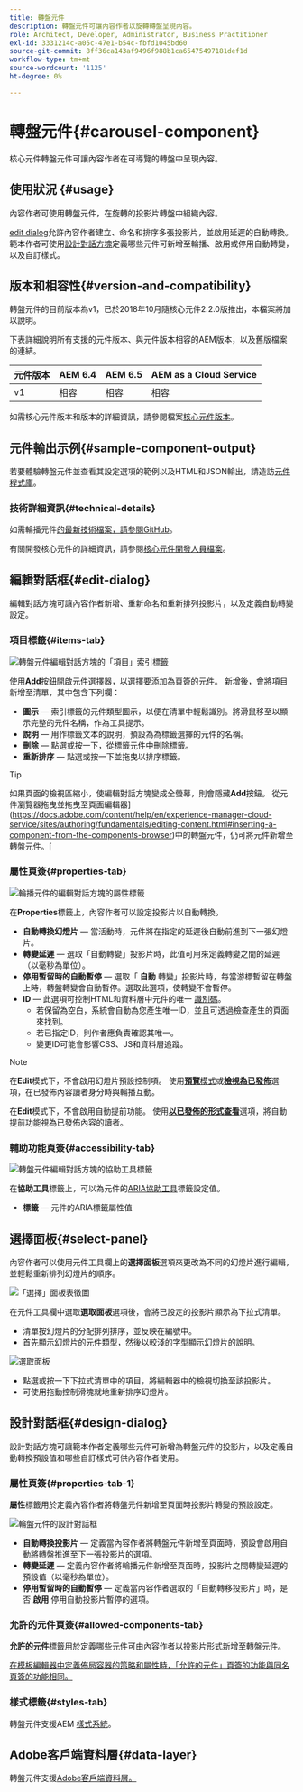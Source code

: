 ```yaml
---
title: 轉盤元件
description: 轉盤元件可讓內容作者以旋轉轉盤呈現內容。
role: Architect, Developer, Administrator, Business Practitioner
exl-id: 3331214c-a05c-47e1-b54c-fbfd1045bd60
source-git-commit: 8ff36ca143af9496f988b1ca65475497181def1d
workflow-type: tm+mt
source-wordcount: '1125'
ht-degree: 0%

---
```


# 轉盤元件{#carousel-component}

核心元件轉盤元件可讓內容作者在可導覽的轉盤中呈現內容。

## 使用狀況 {#usage}

內容作者可使用轉盤元件，在旋轉的投影片轉盤中組織內容。

[edit dialog](#edit-dialog)允許內容作者建立、命名和排序多張投影片，並啟用延遲的自動轉換。 範本作者可使用[設計對話方塊](#design-dialog)定義哪些元件可新增至輪播、啟用或停用自動轉變，以及自訂樣式。

## 版本和相容性{#version-and-compatibility}

轉盤元件的目前版本為v1，已於2018年10月隨核心元件2.2.0版推出，本檔案將加以說明。

下表詳細說明所有支援的元件版本、與元件版本相容的AEM版本，以及舊版檔案的連結。

| 元件版本 | AEM 6.4 | AEM 6.5 | AEM as a Cloud Service  |
|--- |--- |--- |---|
| v1 | 相容 | 相容 | 相容 |

如需核心元件版本和版本的詳細資訊，請參閱檔案[核心元件版本](/help/versions.md)。

## 元件輸出示例{#sample-component-output}

若要體驗轉盤元件並查看其設定選項的範例以及HTML和JSON輸出，請造訪[元件程式庫](https://adobe.com/go/aem_cmp_library_carousel)。

### 技術詳細資訊{#technical-details}

如需輪播元件[的最新技術檔案，請參閱GitHub](https://adobe.com/go/aem_cmp_tech_carousel_v1)。

有關開發核心元件的詳細資訊，請參閱[核心元件開發人員檔案](/help/developing/overview.md)。

## 編輯對話框{#edit-dialog}

編輯對話方塊可讓內容作者新增、重新命名和重新排列投影片，以及定義自動轉變設定。

### 項目標籤{#items-tab}

![轉盤元件編輯對話方塊的「項目」索引標籤](/help/assets/carousel-edit-items.png)

使用&#x200B;**Add**&#x200B;按鈕開啟元件選擇器，以選擇要添加為頁簽的元件。 新增後，會將項目新增至清單，其中包含下列欄：

* **圖示**  — 索引標籤的元件類型圖示，以便在清單中輕鬆識別。將滑鼠移至以顯示完整的元件名稱，作為工具提示。
* **說明**  — 用作標籤文本的說明，預設為為標籤選擇的元件的名稱。
* **刪除**  — 點選或按一下，從標籤元件中刪除標籤。
* **重新排序**  — 點選或按一下並拖曳以排序標籤。

>[!TIP]
>
>如果頁面的檢視區縮小，使編輯對話方塊變成全螢幕，則會隱藏&#x200B;**Add**&#x200B;按鈕。 從元件瀏覽器拖曳並拖曳至頁面編輯器](https://docs.adobe.com/content/help/en/experience-manager-cloud-service/sites/authoring/fundamentals/editing-content.html#inserting-a-component-from-the-components-browser)中的轉盤元件，仍可將元件新增至轉盤元件。[

### 屬性頁簽{#properties-tab}

![輪播元件的編輯對話方塊的屬性標籤](/help/assets/carousel-edit-properties.png)

在&#x200B;**Properties**&#x200B;標籤上，內容作者可以設定投影片以自動轉換。

* **自動轉換幻燈片**  — 當活動時，元件將在指定的延遲後自動前進到下一張幻燈片。
* **轉變延遲**  — 選取「自動轉變」投影片時，此值可用來定義轉變之間的延遲（以毫秒為單位）。
* **停用暫留時的自動暫停**  — 選取「 **自動** 轉變」投影片時，每當游標暫留在轉盤上時，轉盤轉變會自動暫停。選取此選項，使轉變不會暫停。
* **ID**  — 此選項可控制HTML和資料層中元件的唯一 [識別碼](/help/developing/data-layer/overview.md)。
   * 若保留為空白，系統會自動為您產生唯一ID，並且可透過檢查產生的頁面來找到。
   * 若已指定ID，則作者應負責確認其唯一。
   * 變更ID可能會影響CSS、JS和資料層追蹤。

>[!NOTE]
>
>在&#x200B;**Edit**&#x200B;模式下，不會啟用幻燈片預設控制項。 使用&#x200B;[**預覽**&#x200B;模式](https://docs.adobe.com/content/help/en/experience-manager-cloud-service/sites/authoring/fundamentals/editing-content.html#preview-mode)或&#x200B;**[檢視為已發佈](https://docs.adobe.com/content/help/en/experience-manager-cloud-service/sites/authoring/fundamentals/editing-content.html#view-as-published)**&#x200B;選項，在已發佈內容讀者身分時與輪播互動。
>
>在&#x200B;**Edit**&#x200B;模式下，不會啟用自動提前功能。 使用&#x200B;**[以已發佈的形式查看](https://docs.adobe.com/content/help/en/experience-manager-cloud-service/sites/authoring/fundamentals/editing-content.html#view-as-published)**&#x200B;選項，將自動提前功能視為已發佈內容的讀者。

### 輔助功能頁簽{#accessibility-tab}

![轉盤元件編輯對話方塊的協助工具標籤](/help/assets/carousel-edit-accessibility.png)

在&#x200B;**協助工具**&#x200B;標籤上，可以為元件的[ARIA協助工具](https://www.w3.org/WAI/standards-guidelines/aria/)標籤設定值。

* **標籤**  — 元件的ARIA標籤屬性值

## 選擇面板{#select-panel}

內容作者可以使用元件工具欄上的&#x200B;**選擇面板**&#x200B;選項來更改為不同的幻燈片進行編輯，並輕鬆重新排列幻燈片的順序。

![「選擇」面板表徵圖](/help/assets/select-panel-icon.png)

在元件工具欄中選取&#x200B;**選取面板**&#x200B;選項後，會將已設定的投影片顯示為下拉式清單。

* 清單按幻燈片的分配排列排序，並反映在編號中。
* 首先顯示幻燈片的元件類型，然後以較淺的字型顯示幻燈片的說明。

![選取面板](/help/assets/select-panel-popover.png)

* 點選或按一下下拉式清單中的項目，將編輯器中的檢視切換至該投影片。
* 可使用拖動控制滑塊就地重新排序幻燈片。

## 設計對話框{#design-dialog}

設計對話方塊可讓範本作者定義哪些元件可新增為轉盤元件的投影片，以及定義自動轉換預設值和哪些自訂樣式可供內容作者使用。

### 屬性頁簽{#properties-tab-1}

**屬性**&#x200B;標籤用於定義內容作者將轉盤元件新增至頁面時投影片轉變的預設設定。

![輪盤元件的設計對話框](/help/assets/carousel-design.png)

* **自動轉換投影片**  — 定義當內容作者將轉盤元件新增至頁面時，預設會啟用自動將轉盤推進至下一張投影片的選項。
* **轉變延遲**  — 定義內容作者將輪播元件新增至頁面時，投影片之間轉變延遲的預設值（以毫秒為單位）。
* **停用暫留時的自動暫停**  — 定義當內容作者選取的「自動轉移投影片」時，是否 **啟用** 停用自動投影片暫停的選項。

### 允許的元件頁簽{#allowed-components-tab}

**允許的元件**&#x200B;標籤用於定義哪些元件可由內容作者以投影片形式新增至轉盤元件。

[在模板編輯器中定義佈局容器的策略和屬性時，「允許的元件」頁簽的功能與同名頁簽的功能相同。](https://docs.adobe.com/content/help/en/experience-manager-cloud-service/sites/authoring/features/templates.html)

### 樣式標籤{#styles-tab}

轉盤元件支援AEM [樣式系統](/help/get-started/authoring.md#component-styling)。

## Adobe客戶端資料層{#data-layer}

轉盤元件支援[Adobe客戶端資料層。](/help/developing/data-layer/overview.md)
